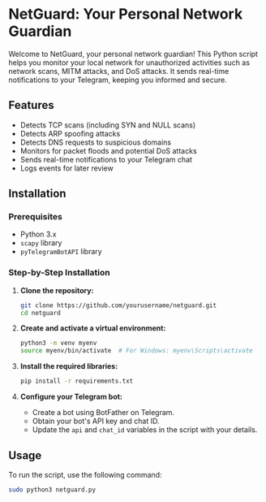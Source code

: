# NetGuard: Your Personal Network Guardian

Welcome to NetGuard, your personal network guardian! This Python script helps you monitor your local network for unauthorized activities such as network scans, MITM attacks, and DoS attacks. It sends real-time notifications to your Telegram, keeping you informed and secure.

## Features
- Detects TCP scans (including SYN and NULL scans)
- Detects ARP spoofing attacks
- Detects DNS requests to suspicious domains
- Monitors for packet floods and potential DoS attacks
- Sends real-time notifications to your Telegram chat
- Logs events for later review

## Installation
### Prerequisites
- Python 3.x
- `scapy` library
- `pyTelegramBotAPI` library

### Step-by-Step Installation
1. **Clone the repository:**
    ```sh
    git clone https://github.com/yourusername/netguard.git
    cd netguard
    ```

2. **Create and activate a virtual environment:**
    ```sh
    python3 -m venv myenv
    source myenv/bin/activate  # For Windows: myenv\Scripts\activate
    ```

3. **Install the required libraries:**
    ```sh
    pip install -r requirements.txt
    ```

4. **Configure your Telegram bot:**
    - Create a bot using BotFather on Telegram.
    - Obtain your bot's API key and chat ID.
    - Update the `api` and `chat_id` variables in the script with your details.

## Usage
To run the script, use the following command:

```sh
sudo python3 netguard.py
